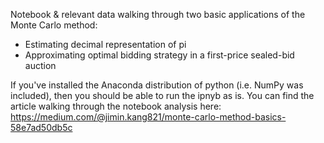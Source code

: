Notebook & relevant data walking through two basic applications of the Monte Carlo method:
- Estimating decimal representation of pi
- Approximating optimal bidding strategy in a first-price sealed-bid auction

If you've installed the Anaconda distribution of python (i.e. NumPy was included), then you should be able to run the ipnyb as is.
You can find the article walking through the notebook analysis here: https://medium.com/@jimin.kang821/monte-carlo-method-basics-58e7ad50db5c
